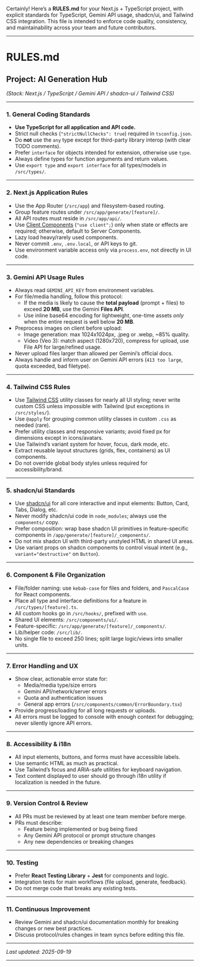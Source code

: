Certainly! Here’s a **RULES.md** for your Next.js + TypeScript project, with explicit standards for TypeScript, Gemini API usage, shadcn/ui, and Tailwind CSS integration. This file is intended to enforce code quality, consistency, and maintainability across your team and future contributors.

***

# RULES.md

## Project: AI Generation Hub

*(Stack: Next.js / TypeScript / Gemini API / shadcn-ui / Tailwind CSS)*

***

### 1. **General Coding Standards**

- **Use TypeScript for all application and API code.**
- Strict null checks (`"strictNullChecks": true`) required in `tsconfig.json`.
- Do **not** use the `any` type except for third-party library interop (with clear TODO comments).
- Prefer `interface` for objects intended for extension, otherwise use `type`.
- Always define types for function arguments and return values.
- Use `export type` and `export interface` for all types/models in `/src/types/`.

***

### 2. **Next.js Application Rules**

- Use the App Router (`/src/app`) and filesystem-based routing.
- Group feature routes under `/src/app/generate/[feature]/`.
- All API routes must reside in `/src/app/api/`.
- Use [Client Components](https://nextjs.org/docs/app/building-your-application/rendering/client-components) (`"use client";`) only when state or effects are required; otherwise, default to Server Components.
- Lazy load heavy/rarely used components.
- Never commit `.env`, `.env.local`, or API keys to git.
- Use environment variable access only via `process.env`, not directly in UI code.

***

### 3. **Gemini API Usage Rules**

- Always read `GEMINI_API_KEY` from environment variables.
- For file/media handling, follow this protocol:
    - If the media is likely to cause the **total payload** (prompt + files) to exceed **20 MB**, use the Gemini **Files API**.
    - Use inline base64 encoding for lightweight, one-time assets *only* when the entire request is well below **20 MB**.
- Preprocess images on client before upload:
    - Image generation: max 1024x1024px, .jpeg or .webp, ~85% quality.
    - Video (Veo 3): match aspect (1280x720), compress for upload, use File API for large/refined usage.
- Never upload files larger than allowed per Gemini’s official docs.
- Always handle and inform user on Gemini API errors (`413 too large`, quota exceeded, bad filetype).

***

### 4. **Tailwind CSS Rules**

- Use [Tailwind CSS](https://tailwindcss.com/) utility classes for nearly all UI styling; never write custom CSS unless impossible with Tailwind (put exceptions in `/src/styles/`).
- Use `@apply` for grouping common utility classes in custom `.css` as needed (rare).
- Prefer utility classes and responsive variants; avoid fixed px for dimensions except in icons/avatars.
- Use Tailwind’s variant system for hover, focus, dark mode, etc.
- Extract reusable layout structures (grids, flex, containers) as UI components.
- Do not override global body styles unless required for accessibility/brand.

***

### 5. **shadcn/ui Standards**

- Use [shadcn/ui](https://ui.shadcn.com/) for all core interactive and input elements: Button, Card, Tabs, Dialog, etc.
- Never modify shadcn/ui code in `node_modules`; always use the `components/` copy.
- Prefer composition: wrap base shadcn UI primitives in feature-specific components in `/app/generate/[feature]/_components/`.
- Do not mix shadcn UI with third-party unstyled HTML in shared UI areas.
- Use variant props on shadcn components to control visual intent (e.g., `variant="destructive"` on `Button`).

***

### 6. **Component \& File Organization**

- File/folder naming: use `kebab-case` for files and folders, and `PascalCase` for React components.
- Place all type and interface definitions for a feature in `/src/types/[feature].ts`.
- All custom hooks go in `/src/hooks/`, prefixed with `use`.
- Shared UI elements: `/src/components/ui/`.
- Feature-specific: `/src/app/generate/[feature]/_components/`.
- Lib/helper code: `/src/lib/`.
- No single file to exceed 250 lines; split large logic/views into smaller units.

***

### 7. **Error Handling and UX**

- Show clear, actionable error state for:
    - Media/media type/size errors
    - Gemini API/network/server errors
    - Quota and authentication issues
    - General app errors (`/src/components/common/ErrorBoundary.tsx`)
- Provide progress/loading for all long requests or uploads.
- All errors must be logged to console with enough context for debugging; never silently ignore API errors.

***

### 8. **Accessibility \& i18n**

- All input elements, buttons, and forms must have accessible labels.
- Use semantic HTML as much as practical.
- Use Tailwind’s focus and ARIA-safe utilities for keyboard navigation.
- Text content displayed to user should go through i18n utility if localization is needed in the future.

***

### 9. **Version Control \& Review**

- All PRs must be reviewed by at least one team member before merge.
- PRs must describe:
    - Feature being implemented or bug being fixed
    - Any Gemini API protocol or prompt structure changes
    - Any new dependencies or breaking changes

***

### 10. **Testing**

- Prefer **React Testing Library** + **Jest** for components and logic.
- Integration tests for main workflows (file upload, generate, feedback).
- Do not merge code that breaks any existing tests.

***

### 11. **Continuous Improvement**

- Review Gemini and shadcn/ui documentation monthly for breaking changes or new best practices.
- Discuss protocol/rules changes in team syncs before editing this file.

***

_Last updated: 2025-09-19_

---
